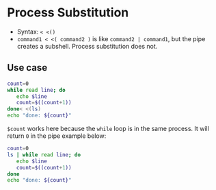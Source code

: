# Process Substitution

-   Syntax: `< <()`
-   `command1 < <( command2 )` is like `command2 | command1`, but the pipe creates a subshell. Process substitution does not.

## Use case

```sh
count=0
while read line; do
   echo $line
   count=$((count+1))
done< <(ls)
echo "done: ${count}"
```

`$count` works here because the `while` loop is in the same process. It will return `0` in the pipe example below:

```sh
count=0
ls | while read line; do
   echo $line
   count=$((count+1))
done
echo "done: ${count}"
```
